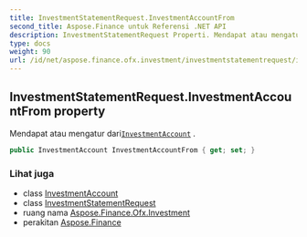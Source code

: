 ```yaml
---
title: InvestmentStatementRequest.InvestmentAccountFrom
second_title: Aspose.Finance untuk Referensi .NET API
description: InvestmentStatementRequest Properti. Mendapat atau mengatur dariInvestmentAccount .
type: docs
weight: 90
url: /id/net/aspose.finance.ofx.investment/investmentstatementrequest/investmentaccountfrom/
---
```

## InvestmentStatementRequest.InvestmentAccountFrom property

Mendapat atau mengatur dari[`InvestmentAccount`](../../../aspose.finance.ofx/investmentaccount/) .

```csharp
public InvestmentAccount InvestmentAccountFrom { get; set; }
```

### Lihat juga

* class [InvestmentAccount](../../../aspose.finance.ofx/investmentaccount/)
* class [InvestmentStatementRequest](../)
* ruang nama [Aspose.Finance.Ofx.Investment](../../investmentstatementrequest/)
* perakitan [Aspose.Finance](../../../)


